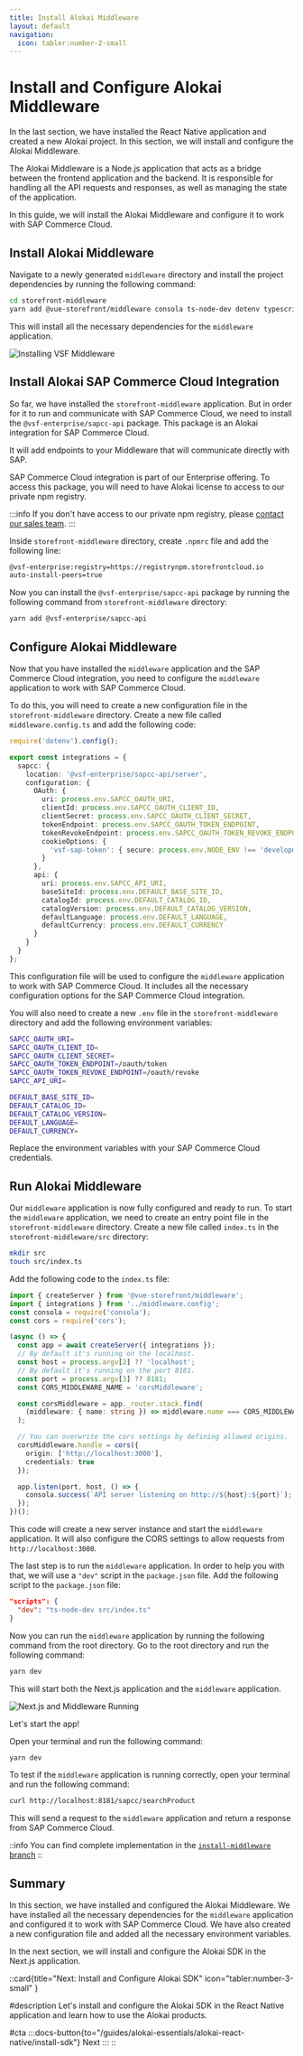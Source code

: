 ```yaml
---
title: Install Alokai Middleware
layout: default
navigation:
  icon: tabler:number-2-small
---
```


# Install and Configure Alokai Middleware

In the last section, we have installed the React Native application and created a new Alokai project. In this section, we will install and configure the Alokai Middleware.

The Alokai Middleware is a Node.js application that acts as a bridge between the frontend application and the backend. It is responsible for handling all the API requests and responses, as well as managing the state of the application.

In this guide, we will install the Alokai Middleware and configure it to work with SAP Commerce Cloud.

## Install Alokai Middleware

Navigate to a newly generated `middleware` directory and install the project dependencies by running the following command:

```bash
cd storefront-middleware
yarn add @vue-storefront/middleware consola ts-node-dev dotenv typescript
```

This will install all the necessary dependencies for the `middleware` application.

![Installing VSF Middleware](./images/rn-starter-3.webp)

## Install Alokai SAP Commerce Cloud Integration

So far, we have installed the `storefront-middleware` application. But in order for it to run and communicate with SAP Commerce Cloud, we need to install the `@vsf-enterprise/sapcc-api` package. This package is an Alokai integration for SAP Commerce Cloud. 

It will add endpoints to your Middleware that will communicate directly with SAP. 

SAP Commerce Cloud integration is part of our Enterprise offering. To access this package, you will need to have Alokai license to access to our private npm registry.

:::info
If you don't have access to our private npm registry, please [contact our sales team](https://vuestorefront.io/contact/sales).
:::

Inside `storefront-middleware` directory, create `.npmrc` file and add the following line:

```bash
@vsf-enterprise:registry=https://registrynpm.storefrontcloud.io
auto-install-peers=true
```

Now you can install the `@vsf-enterprise/sapcc-api` package by running the following command from `storefront-middleware` directory:

```bash
yarn add @vsf-enterprise/sapcc-api
```

## Configure Alokai Middleware

Now that you have installed the `middleware` application and the SAP Commerce Cloud integration, you need to configure the `middleware` application to work with SAP Commerce Cloud. 

To do this, you will need to create a new configuration file in the `storefront-middleware` directory. Create a new file called `middleware.config.ts` and add the following code:

```typescript
require('dotenv').config();

export const integrations = {
  sapcc: {
    location: '@vsf-enterprise/sapcc-api/server',
    configuration: {
      OAuth: {
        uri: process.env.SAPCC_OAUTH_URI,
        clientId: process.env.SAPCC_OAUTH_CLIENT_ID,
        clientSecret: process.env.SAPCC_OAUTH_CLIENT_SECRET,
        tokenEndpoint: process.env.SAPCC_OAUTH_TOKEN_ENDPOINT,
        tokenRevokeEndpoint: process.env.SAPCC_OAUTH_TOKEN_REVOKE_ENDPOINT,
        cookieOptions: {
          'vsf-sap-token': { secure: process.env.NODE_ENV !== 'development' }
        }
      },
      api: {
        uri: process.env.SAPCC_API_URI,
        baseSiteId: process.env.DEFAULT_BASE_SITE_ID,
        catalogId: process.env.DEFAULT_CATALOG_ID,
        catalogVersion: process.env.DEFAULT_CATALOG_VERSION,
        defaultLanguage: process.env.DEFAULT_LANGUAGE,
        defaultCurrency: process.env.DEFAULT_CURRENCY
      }
    }
  }
};
```

This configuration file will be used to configure the `middleware` application to work with SAP Commerce Cloud. It includes all the necessary configuration options for the SAP Commerce Cloud integration. 

You will also need to create a new `.env` file in the `storefront-middleware` directory and add the following environment variables:

```bash
SAPCC_OAUTH_URI=
SAPCC_OAUTH_CLIENT_ID=
SAPCC_OAUTH_CLIENT_SECRET=
SAPCC_OAUTH_TOKEN_ENDPOINT=/oauth/token
SAPCC_OAUTH_TOKEN_REVOKE_ENDPOINT=/oauth/revoke
SAPCC_API_URI=

DEFAULT_BASE_SITE_ID=
DEFAULT_CATALOG_ID=
DEFAULT_CATALOG_VERSION=
DEFAULT_LANGUAGE=
DEFAULT_CURRENCY=
```

Replace the environment variables with your SAP Commerce Cloud credentials.

## Run Alokai Middleware

Our `middleware` application is now fully configured and ready to run. To start the `middleware` application, we need to create an entry point file in the `storefront-middleware` directory. Create a new file called `index.ts` in the `storefront-middleware/src` directory:

```bash
mkdir src
touch src/index.ts
```

Add the following code to the `index.ts` file:

```typescript
import { createServer } from '@vue-storefront/middleware';
import { integrations } from '../middleware.config';
const consola = require('consola');
const cors = require('cors');

(async () => {
  const app = await createServer({ integrations });
  // By default it's running on the localhost.
  const host = process.argv[2] ?? 'localhost';
  // By default it's running on the port 8181.
  const port = process.argv[3] ?? 8181;
  const CORS_MIDDLEWARE_NAME = 'corsMiddleware';

  const corsMiddleware = app._router.stack.find(
    (middleware: { name: string }) => middleware.name === CORS_MIDDLEWARE_NAME
  );

  // You can overwrite the cors settings by defining allowed origins.
  corsMiddleware.handle = cors({
    origin: ['http://localhost:3000'],
    credentials: true
  });

  app.listen(port, host, () => {
    consola.success(`API server listening on http://${host}:${port}`);
  });
})();
```

This code will create a new server instance and start the `middleware` application. It will also configure the CORS settings to allow requests from `http://localhost:3000`.

The last step is to run the `middleware` application. In order to help you with that, we will use a `"dev"` script in the `package.json` file. Add the following script to the `package.json` file:

```json
"scripts": {
  "dev": "ts-node-dev src/index.ts"
}
```

Now you can run the `middleware` application by running the following command from the root directory. Go to the root directory and run the following command:

```bash
yarn dev
```

This will start both the Next.js application and the `middleware` application.

![Next.js and Middleware Running](./images/rn-starter-4.webp)

Let's start the app!

Open your terminal and run the following command:

```bash
yarn dev
```

To test if the `middleware` application is running correctly, open your terminal and run the following command:

```bash
curl http://localhost:8181/sapcc/searchProduct
```

This will send a request to the `middleware` application and return a response from SAP Commerce Cloud.

::info
You can find complete implementation in the [`install-middleware` branch](https://github.com/vuestorefront-community/alokai-rn-guide/tree/install-middleware)
::

## Summary

In this section, we have installed and configured the Alokai Middleware. We have installed all the necessary dependencies for the `middleware` application and configured it to work with SAP Commerce Cloud. We have also created a new configuration file and added all the necessary environment variables.

In the next section, we will install and configure the Alokai SDK in the Next.js application. 

::card{title="Next: Install and Configure Alokai SDK" icon="tabler:number-3-small" }

#description
Let's install and configure the Alokai SDK in the React Native application and learn how to use the Alokai products.

#cta
:::docs-button{to="/guides/alokai-essentials/alokai-react-native/install-sdk"}
Next
:::
::